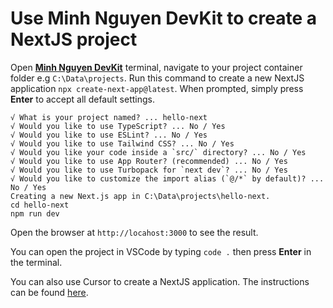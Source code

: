 # Use Minh Nguyen DevKit to create a NextJS project

Open [**Minh Nguyen DevKit**](../README.md) terminal, navigate to your project container folder e.g `C:\Data\projects`. Run this command to create a new NextJS application <code>npx create-next-app@latest</code>. When prompted, simply press **Enter** to accept all default settings.

```
√ What is your project named? ... hello-next
√ Would you like to use TypeScript? ... No / Yes
√ Would you like to use ESLint? ... No / Yes
√ Would you like to use Tailwind CSS? ... No / Yes
√ Would you like your code inside a `src/` directory? ... No / Yes
√ Would you like to use App Router? (recommended) ... No / Yes
√ Would you like to use Turbopack for `next dev`? ... No / Yes
√ Would you like to customize the import alias (`@/*` by default)? ... No / Yes
Creating a new Next.js app in C:\Data\projects\hello-next.
cd hello-next
npm run dev
```

Open the browser at `http://locahost:3000` to see the result.

You can open the project in VSCode by typing `code .` then press **Enter** in the terminal.

You can also use Cursor to create a NextJS application. The instructions can be found [here](Use%20Minh%20Nguyen%20DevKit%20with%20Cursor.md).
